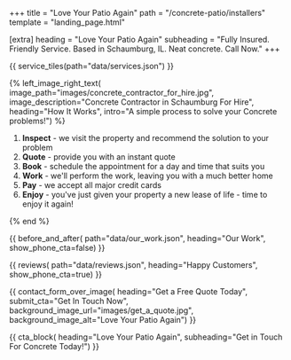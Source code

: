 +++
title = "Love Your Patio Again"
path = "/concrete-patio/installers"
template = "landing_page.html"

[extra]
heading = "Love Your Patio Again"
subheading = "Fully Insured. Friendly Service. Based in Schaumburg, IL. Neat concrete. Call Now."
+++

{{ service_tiles(path="data/services.json") }}

{% left_image_right_text(
     image_path="images/concrete_contractor_for_hire.jpg",
     image_description="Concrete Contractor in Schaumburg For Hire",
     heading="How It Works",
     intro="A simple process to solve your Concrete problems!") %}

1. **Inspect** - we visit the property and recommend the solution to your problem
2. **Quote** - provide you with an instant quote
3. **Book** - schedule the appointment for a day and time that suits you
4. **Work** - we'll perform the work, leaving you with a much better home
5. **Pay** - we accept all major credit cards
6. **Enjoy** - you've just given your property a new lease of life - time to enjoy it again!

{% end %}

{{ before_and_after(
     path="data/our_work.json",
     heading="Our Work",
     show_phone_cta=false) }}

{{ reviews(
     path="data/reviews.json",
     heading="Happy Customers",
     show_phone_cta=true) }}

{{ contact_form_over_image(
     heading="Get a Free Quote Today",
     submit_cta="Get In Touch Now",
     background_image_url="images/get_a_quote.jpg",
     background_image_alt="Love Your Patio Again") }}

{{ cta_block(
     heading="Love Your Patio Again",
     subheading="Get in Touch For Concrete Today!") }}